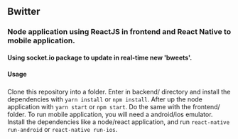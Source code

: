 ## Bwitter

### Node application using ReactJS in frontend and React Native to mobile application.
#### Using socket.io package to update in real-time new 'bweets'.
#### Usage
#####
Clone this repository into a folder. Enter in backend/ directory and install the dependencies with `yarn install` or `npm install`. After up the node application with `yarn start` or `npm start`.
Do the same with the frontend/ folder.
To run mobile application, you will need a android/ios emulator. Install the dependencies like a node/react application, and run `react-native run-android` or `react-native run-ios`.


